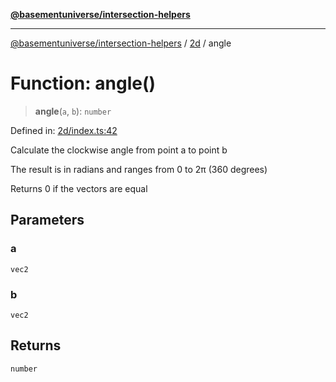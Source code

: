 [**@basementuniverse/intersection-helpers**](../../README.md)

***

[@basementuniverse/intersection-helpers](../../README.md) / [2d](../README.md) / angle

# Function: angle()

> **angle**(`a`, `b`): `number`

Defined in: [2d/index.ts:42](https://github.com/basementuniverse/intersection-helpers/blob/ce8bdda9fbd616d6a406e87a4824e91fffc01d0e/src/2d/index.ts#L42)

Calculate the clockwise angle from point a to point b

The result is in radians and ranges from 0 to 2π (360 degrees)

Returns 0 if the vectors are equal

## Parameters

### a

`vec2`

### b

`vec2`

## Returns

`number`
